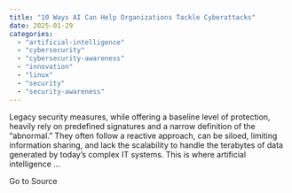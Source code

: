 ```yaml
---
title: "10 Ways AI Can Help Organizations Tackle Cyberattacks"
date: 2025-01-29
categories: 
  - "artificial-intelligence"
  - "cybersecurity"
  - "cybersecurity-awareness"
  - "innovation"
  - "linux"
  - "security"
  - "security-awareness"
---
```


Legacy security measures, while offering a baseline level of protection, heavily rely on predefined signatures and a narrow definition of the “abnormal.” They often follow a reactive approach, can be siloed, limiting information sharing, and lack the scalability to handle the terabytes of data generated by today’s complex IT systems. This is where artificial intelligence ...

Go to Source
